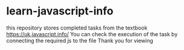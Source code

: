 # learn-javascript-info
this repository stores completed tasks from the textbook https://uk.javascript.info/
  You can check the execution of the task by connecting the required js to the file
Thank you for viewing
